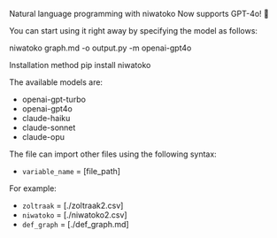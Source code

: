 Natural language programming with niwatoko
Now supports GPT-4o! 🎉

You can start using it right away by specifying the model as follows:

niwatoko graph.md -o output.py -m openai-gpt4o

Installation method
pip install niwatoko


The available models are:
- openai-gpt-turbo
- openai-gpt4o 
- claude-haiku
- claude-sonnet
- claude-opu

The file can import other files using the following syntax:
- `variable_name` = [file_path]

For example:
- `zoltraak` = [./zoltraak2.csv]
- `niwatoko` = [./niwatoko2.csv]
- `def_graph` = [./def_graph.md]
